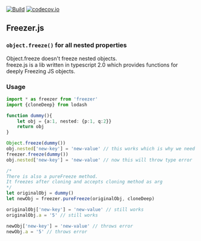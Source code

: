 [![Build](https://travis-ci.org/Kasahs/freezer.js.svg?branch=master)](https://travis-ci.org/Kasahs/freezer.js)
[![codecov.io](https://codecov.io/github/Kasahs/freezer.js/coverage.svg?branch=master)](https://codecov.io/github/Kasahs/freezer.js?branch=master)
## Freezer.js   
### `object.freeze()` for all nested properties
Object.freeze doesn't freeze nested objects.  
freeze.js is a lib written in typescript 2.0 which provides functions for deeply Freezing JS objects.

### Usage
```ts
import * as freezer from 'freezer'
import {cloneDeep} from lodash

function dummy(){
	let obj = {a:1, nested: {p:1, q:2}}
	return obj	
}

Object.freeze(dummy())
obj.nested['new-key'] = 'new-value' // this works which is why we need Freezer.js
freezer.freeze(dummy())
obj.nested['new-key'] = 'new-value' // now this will throw type error

/*
There is also a pureFreeze method. 
It freezes after cloning and accepts cloning method as arg
*/
let originalObj = dummy()
let newObj = freezer.pureFreeze(originalObj, cloneDeep)

originalObj['new-key'] = 'new-value' // still works
originalObj.a = '5' // still works

newObj['new-key'] = 'new-value' // throws error
newObj.a = '5' // throws error
```